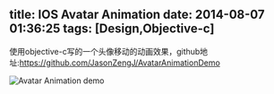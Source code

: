 title: IOS Avatar Animation
date: 2014-08-07 01:36:25
tags: [Design,Objective-c]
---

使用objective-c写的一个头像移动的动画效果，github地址:https://github.com/JasonZengJ/AvatarAnimationDemo

![Avatar Animation demo](https://raw.githubusercontent.com/JasonZengJ/AvatarAnimationDemo/master/demo.gif)